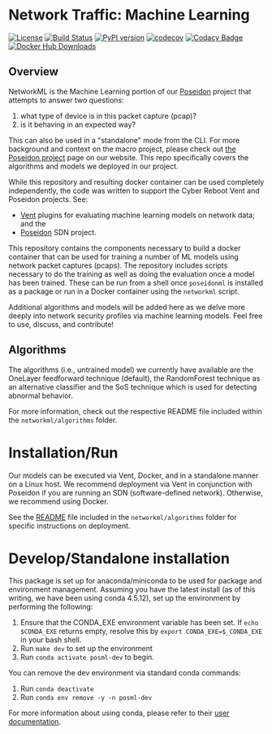 # Network Traffic: Machine Learning

[![License](https://img.shields.io/badge/License-Apache%202.0-blue.svg)](https://opensource.org/licenses/Apache-2.0)
[![Build Status](https://api.travis-ci.com/CyberReboot/NetworkML.svg?branch=master)](https://travis-ci.com/CyberReboot/NetworkML)
[![PyPI version](https://badge.fury.io/py/poseidonml.svg)](https://badge.fury.io/py/poseidonml)
[![codecov](https://codecov.io/gh/CyberReboot/NetworkML/branch/master/graph/badge.svg)](https://codecov.io/gh/CyberReboot/NetworkML)
[![Codacy Badge](https://api.codacy.com/project/badge/Grade/28bb6ce9fa154134b8dda35c5d5d7010)](https://www.codacy.com/app/CyberReboot/NetworkML?utm_source=github.com&amp;utm_medium=referral&amp;utm_content=CyberReboot/NetworkML&amp;utm_campaign=Badge_Grade)
[![Docker Hub Downloads](https://img.shields.io/docker/pulls/cyberreboot/poseidonml.svg)](https://hub.docker.com/r/cyberreboot/poseidonml/)

## Overview
NetworkML is the Machine Learning portion of our [Poseidon](https://github.com/CyberReboot/poseidon) project that
attempts to answer two questions:
  1. what type of device is in this packet capture (pcap)?
  2. is it behaving in an expected way?

This can also be used in a "standalone" mode from the CLI. For more background
and context on the macro project, please check out [the Poseidon project](https://www.cyberreboot.org/projects/poseidon/)
page on our website. This repo specifically covers the algorithms and
models we deployed in our project.

While this repository and resulting docker container can be used completely
independently, the code was written to support the Cyber Reboot Vent and
Poseidon projects. See:

- [Vent](https://github.com/CyberReboot/vent) plugins for evaluating
machine learning models on network data; and the
- [Poseidon](https://github.com/CyberReboot/poseidon) SDN project.

This repository contains the components necessary to build a docker container
that can be used for training a number of ML models using network packet
captures (pcaps). The repository includes scripts necessary to do the
training as well as doing the evaluation once a model has been trained. These
can be run from a shell once `poseidonml` is installed as a package or run in a
Docker container using the `networkml` script.

Additional algorithms and models will be added here as we delve more
deeply into network security profiles via machine learning models. Feel
free to use, discuss, and contribute!


## Algorithms

The algorithms (i.e., untrained model) we currently have available are the
OneLayer feedforward technique (default), the RandomForest technique as an
alternative classifier and the SoS technique which is used for detecting
abnormal behavior.

For more information, check out the respective README file included within
the `networkml/algorithms` folder.


# Installation/Run

Our models can be executed via Vent, Docker, and in a standalone manner on a
Linux host. We recommend deployment via Vent in conjunction with Poseidon if you
are running an SDN (software-defined network). Otherwise, we recommend using Docker.

See the [README](https://github.com/CyberReboot/NetworkML/blob/master/networkml/algorithms/README.md) file included in the `networkml/algorithms` folder for specific instructions on deployment.


# Develop/Standalone installation

This package is set up for anaconda/miniconda to be used for package and environment
management. Assuming you have the latest install (as of this writing, we have been using
conda 4.5.12), set up the environment by performing the following:
 1. Ensure that the CONDA_EXE environment variable has been set. If `echo $CONDA_EXE`
returns empty, resolve this by `export CONDA_EXE=$_CONDA_EXE` in your bash shell.
 2. Run `make dev` to set up the environment
 3. Run `conda activate posml-dev` to begin.

You can remove the dev environment via standard conda commands:
 1. Run `conda deactivate`
 2. Run `conda env remove -y -n posml-dev`

For more information about using conda, please refer to their
[user documentation](https://conda.io/projects/conda/en/latest/user-guide/getting-started.html).

